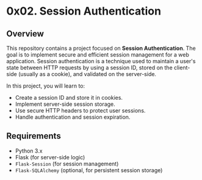 # 0x02. Session Authentication

## Overview

This repository contains a project focused on **Session Authentication**. The goal is to implement secure and efficient session management for a web application. Session authentication is a technique used to maintain a user's state between HTTP requests by using a session ID, stored on the client-side (usually as a cookie), and validated on the server-side.

In this project, you will learn to:

- Create a session ID and store it in cookies.
- Implement server-side session storage.
- Use secure HTTP headers to protect user sessions.
- Handle authentication and session expiration.

## Requirements

- Python 3.x
- Flask (for server-side logic)
- `Flask-Session` (for session management)
- `Flask-SQLAlchemy` (optional, for persistent session storage)
